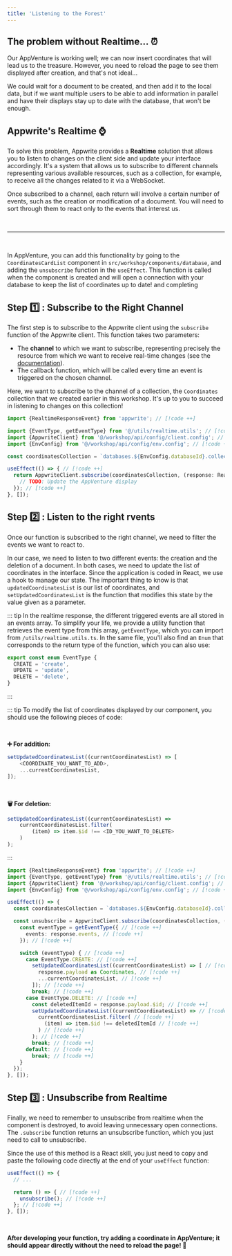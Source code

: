 ```yaml
---
title: 'Listening to the Forest'
---
```


<Documentation link="https://appwrite.io/docs/apis/realtime"></Documentation>

<Hero
title="Let's Listen to what the forest has to offer 👂🏼"
image="/assets/workshop/database/realtime.jpg"
description="Before heading to new horizons, perhaps we can take some time and listen to the various sounds and events
hidden in this forest."
/>

## The problem without Realtime... ⏰

Our AppVenture is working well; we can now insert coordinates that will lead us to the treasure. However, you need to
reload the page to see them displayed after creation, and that's not ideal...

We could wait for a document to be created, and then add it to the local data, but if we want multiple users to be able
to add information in parallel and have their displays stay up to date with the database, that won't be enough.

## Appwrite's Realtime ⌚

To solve this problem, Appwrite provides a **Realtime** solution that allows you to listen to changes on the client side
and update your interface accordingly. It's a system that allows us to subscribe to different channels representing
various available resources, such as a collection, for example, to receive all the changes related to it via a
WebSocket.

Once subscribed to a channel, each return will involve a certain number of events, such as the creation or modification
of a document. You will need to sort through them to react only to the events that interest us.

<br/>

---
<br/>

In AppVenture, you can add this functionality by going to the `CoordinatesCardList` component
in `src/workshop/components/database`, and adding the `unsubscribe` function in the `useEffect`. This function is called
when the component is created and will open a connection with your database to keep the list of coordinates up to date!
and completing

## Step 1️⃣ : Subscribe to the Right Channel

The first step is to subscribe to the Appwrite client using the `subscribe` function of the Appwrite client. This
function takes two parameters:

- The **channel** to which we want to subscribe, representing precisely the resource from which we want to receive
  real-time changes (see the [documentation](https://appwrite.io/docs/apis/realtime#channels)).
- The callback function, which will be called every time an event is triggered on the chosen channel.

Here, we want to subscribe to the channel of a collection, the `Coordinates` collection that we created earlier in this
workshop. It's up to you to succeed in listening to changes on this collection!

<Solution>

```ts
import {RealtimeResponseEvent} from 'appwrite'; // [!code ++]

import {EventType, getEventType} from '@/utils/realtime.utils'; // [!code ++]
import {AppwriteClient} from '@/workshop/api/config/client.config'; // [!code ++]
import {EnvConfig} from '@/workshop/api/config/env.config'; // [!code ++]

const coordinatesCollection = `databases.${EnvConfig.databaseId}.collections.${EnvConfig.coordinatesCollectionId}.documents`; // [!code ++]

useEffect(() => { // [!code ++]
  return AppwriteClient.subscribe(coordinatesCollection, (response: RealtimeResponseEvent<Coordinates>) => { // [!code ++]
    // TODO: Update the AppVenture display
  }); // [!code ++]
}, []);
```
</Solution>

## Step 2️⃣ : Listen to the right rvents

Once our function is subscribed to the right channel, we need to filter the events we want to react to.

In our case, we need to listen to two different events: the creation and the deletion of a document. In both cases, we
need to update the list of coordinates in the interface. Since the application is coded in React, we use a hook to
manage our state. The important thing to know is that `updatedCoordinatesList` is our list of coordinates,
and `setUpdatedCoordinatesList` is the function that modifies this state by the value given as a parameter.

::: tip
In the realtime response, the different triggered events are all stored in an events array.
To simplify your life, we provide a utility function that retrieves the event type from this array, `getEventType`,
which you can import from `/utils/realtime.utils.ts`.
In the same file, you'll also find an `Enum` that corresponds to the return type of the function, which you can also
use:

```ts
export const enum EventType {
  CREATE = 'create',
  UPDATE = 'update',
  DELETE = 'delete',
}
```
:::

::: tip
To modify the list of coordinates displayed by our component, you should use the following pieces of code:

<br/>

**➕ For addition:**

```ts
setUpdatedCoordinatesList((currentCoordinatesList) => [
	<COORDINATE_YOU_WANT_TO_ADD>,
	...currentCoordinatesList,
]);
```

<br/>

**🗑️ For deletion:**

```ts
setUpdatedCoordinatesList((currentCoordinatesList) =>
	currentCoordinatesList.filter(
		(item) => item.$id !== <ID_YOU_WANT_TO_DELETE>
	)
);
```
:::

<Solution>

```ts
import {RealtimeResponseEvent} from 'appwrite'; // [!code ++]
import {EventType, getEventType} from '@/utils/realtime.utils'; // [!code ++]
import {AppwriteClient} from '@/workshop/api/config/client.config'; // [!code ++]
import {EnvConfig} from '@/workshop/api/config/env.config'; // [!code ++]

useEffect(() => {
  const coordinatesCollection = `databases.${EnvConfig.databaseId}.collections.${EnvConfig.coordinatesCollectionId}.documents`;  // [!code ++]

  const unsubscribe = AppwriteClient.subscribe(coordinatesCollection, (response: RealtimeResponseEvent<Coordinates>) => { // [!code ++]
    const eventType = getEventType({ // [!code ++]
      events: response.events, // [!code ++]
    }); // [!code ++]

    switch (eventType) { // [!code ++]
      case EventType.CREATE: // [!code ++]
        setUpdatedCoordinatesList((currentCoordinatesList) => [ // [!code ++]
          response.payload as Coordinates, // [!code ++]
          ...currentCoordinatesList, // [!code ++]
        ]); // [!code ++]
        break; // [!code ++]
      case EventType.DELETE: // [!code ++]
        const deletedItemId = response.payload.$id; // [!code ++]
        setUpdatedCoordinatesList((currentCoordinatesList) => // [!code ++]
          currentCoordinatesList.filter( // [!code ++]
            (item) => item.$id !== deletedItemId // [!code ++]
          ) // [!code ++]
        ); // [!code ++]
        break; // [!code ++]
      default: // [!code ++]
        break; // [!code ++]
    }
  });
}, []);
```
</Solution>

## Step 3️⃣ : Unsubscribe from Realtime

Finally, we need to remember to unsubscribe from realtime when the component is destroyed, to avoid leaving unnecessary
open connections. The `.subscribe` function returns an unsubscribe function, which you just need to call to unsubscribe.

Since the use of this method is a React skill, you just need to copy and paste the following code directly at the end of
your `useEffect` function:

```ts
useEffect(() => {
  // ...

  return () => { // [!code ++]
    unsubscribe(); // [!code ++]
  }; // [!code ++]
}, []);
```

<br/>

**After developing your function, try adding a coordinate in AppVenture; it should appear directly without the need to
reload the page! 📍**
